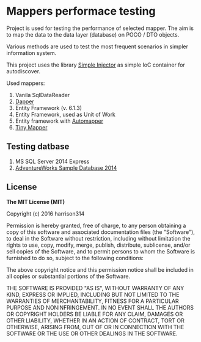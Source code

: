 # Mappers performace testing

Project is used for testing the performance of selected mapper. 
The aim is to map the data to the data layer (database) on POCO / DTO objects.

Various methods are used to test the most frequent scenarios in simpler information system.

This project uses the library [Simple Injector](http://simpleinjector.readthedocs.org/en/latest/index.html) as simple IoC container for autodiscover.

Used mappers:

1. Vanila SqlDataReader
1. [Dapper](https://github.com/StackExchange/dapper-dot-net)
1. Entity Framework (v. 6.1.3)
1. Entity Framework, used as Unit of Work
1. Entity framework with [Automapper](http://automapper.org/)
1. [Tiny Mapper](http://tinymapper.net/)

## Testing datbase
 1. MS SQL Server 2014 Express
 1. [ AdventureWorks Sample Database 2014](http://msftdbprodsamples.codeplex.com/)

## License

**The MIT License (MIT)**

Copyright (c) 2016 harrison314

Permission is hereby granted, free of charge, to any person
obtaining a copy of this software and associated documentation
files (the "Software"), to deal in the Software without
restriction, including without limitation the rights to use,
copy, modify, merge, publish, distribute, sublicense, and/or sell
copies of the Software, and to permit persons to whom the
Software is furnished to do so, subject to the following
conditions:

The above copyright notice and this permission notice shall be
included in all copies or substantial portions of the Software.

THE SOFTWARE IS PROVIDED "AS IS", WITHOUT WARRANTY OF ANY KIND,
EXPRESS OR IMPLIED, INCLUDING BUT NOT LIMITED TO THE WARRANTIES
OF MERCHANTABILITY, FITNESS FOR A PARTICULAR PURPOSE AND
NONINFRINGEMENT. IN NO EVENT SHALL THE AUTHORS OR COPYRIGHT
HOLDERS BE LIABLE FOR ANY CLAIM, DAMAGES OR OTHER LIABILITY,
WHETHER IN AN ACTION OF CONTRACT, TORT OR OTHERWISE, ARISING
FROM, OUT OF OR IN CONNECTION WITH THE SOFTWARE OR THE USE OR
OTHER DEALINGS IN THE SOFTWARE.
